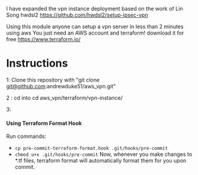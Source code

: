 I have expanded the vpn instance deployment based on the work of Lin Song hwdsl2 https://github.com/hwdsl2/setup-ipsec-vpn

Using this module anyone can setup a vpn server in less than 2 minutes using aws
You just need an AWS account and terraform!
download it for free https://www.terraform.io/

# Instructions

1: Clone this repository with "git clone git@github.com:andrewduke51/aws_vpn.git"

2 : cd into cd aws_vpn/terraform/vpn-instance/

3: 

#### Using Terraform Format Hook
Run commands:
- `cp pre-commit-terraform-format.hook .git/hooks/pre-commit`
- `chmod u+x .git/hooks/pre-commit`
Now, whenever you make changes to \*.tf files, terraform format will automatically format them for you upon commit.